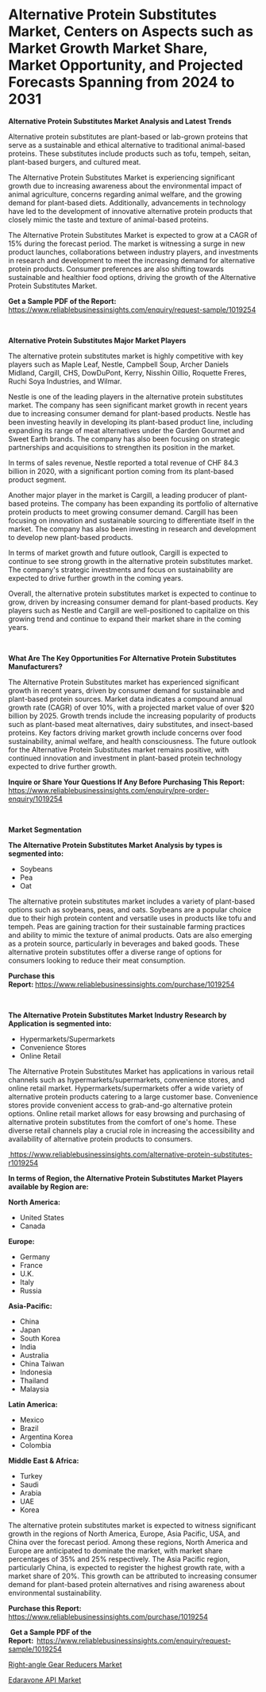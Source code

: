 <p><h1>Alternative Protein Substitutes Market, Centers on Aspects such as Market Growth Market Share, Market Opportunity, and Projected Forecasts Spanning from 2024 to 2031</h1></p><p><strong>Alternative Protein Substitutes Market Analysis and Latest Trends</strong></p>
<p><p>Alternative protein substitutes are plant-based or lab-grown proteins that serve as a sustainable and ethical alternative to traditional animal-based proteins. These substitutes include products such as tofu, tempeh, seitan, plant-based burgers, and cultured meat.</p><p>The Alternative Protein Substitutes Market is experiencing significant growth due to increasing awareness about the environmental impact of animal agriculture, concerns regarding animal welfare, and the growing demand for plant-based diets. Additionally, advancements in technology have led to the development of innovative alternative protein products that closely mimic the taste and texture of animal-based proteins.</p><p>The Alternative Protein Substitutes Market is expected to grow at a CAGR of 15% during the forecast period. The market is witnessing a surge in new product launches, collaborations between industry players, and investments in research and development to meet the increasing demand for alternative protein products. Consumer preferences are also shifting towards sustainable and healthier food options, driving the growth of the Alternative Protein Substitutes Market.</p></p>
<p><strong>Get a Sample PDF of the Report:&nbsp;</strong> <a href="https://www.reliablebusinessinsights.com/enquiry/request-sample/1019254">https://www.reliablebusinessinsights.com/enquiry/request-sample/1019254</a></p>
<p>&nbsp;</p>
<p><strong>Alternative Protein Substitutes Major Market Players</strong></p>
<p><p>The alternative protein substitutes market is highly competitive with key players such as Maple Leaf, Nestle, Campbell Soup, Archer Daniels Midland, Cargill, CHS, DowDuPont, Kerry, Nisshin Oillio, Roquette Freres, Ruchi Soya Industries, and Wilmar.</p><p>Nestle is one of the leading players in the alternative protein substitutes market. The company has seen significant market growth in recent years due to increasing consumer demand for plant-based products. Nestle has been investing heavily in developing its plant-based product line, including expanding its range of meat alternatives under the Garden Gourmet and Sweet Earth brands. The company has also been focusing on strategic partnerships and acquisitions to strengthen its position in the market.</p><p>In terms of sales revenue, Nestle reported a total revenue of CHF 84.3 billion in 2020, with a significant portion coming from its plant-based product segment.</p><p>Another major player in the market is Cargill, a leading producer of plant-based proteins. The company has been expanding its portfolio of alternative protein products to meet growing consumer demand. Cargill has been focusing on innovation and sustainable sourcing to differentiate itself in the market. The company has also been investing in research and development to develop new plant-based products.</p><p>In terms of market growth and future outlook, Cargill is expected to continue to see strong growth in the alternative protein substitutes market. The company's strategic investments and focus on sustainability are expected to drive further growth in the coming years.</p><p>Overall, the alternative protein substitutes market is expected to continue to grow, driven by increasing consumer demand for plant-based products. Key players such as Nestle and Cargill are well-positioned to capitalize on this growing trend and continue to expand their market share in the coming years.</p></p>
<p>&nbsp;</p>
<p><strong>What Are The Key Opportunities For Alternative Protein Substitutes Manufacturers?</strong></p>
<p><p>The Alternative Protein Substitutes market has experienced significant growth in recent years, driven by consumer demand for sustainable and plant-based protein sources. Market data indicates a compound annual growth rate (CAGR) of over 10%, with a projected market value of over $20 billion by 2025. Growth trends include the increasing popularity of products such as plant-based meat alternatives, dairy substitutes, and insect-based proteins. Key factors driving market growth include concerns over food sustainability, animal welfare, and health consciousness. The future outlook for the Alternative Protein Substitutes market remains positive, with continued innovation and investment in plant-based protein technology expected to drive further growth.</p></p>
<p><strong>Inquire or Share Your Questions If Any Before Purchasing This Report:</strong> <a href="https://www.reliablebusinessinsights.com/enquiry/pre-order-enquiry/1019254">https://www.reliablebusinessinsights.com/enquiry/pre-order-enquiry/1019254</a></p>
<p>&nbsp;</p>
<p><strong>Market Segmentation</strong></p>
<p><strong>The Alternative Protein Substitutes Market Analysis by types is segmented into:</strong></p>
<p><ul><li>Soybeans</li><li>Pea</li><li>Oat</li></ul></p>
<p><p>The alternative protein substitutes market includes a variety of plant-based options such as soybeans, peas, and oats. Soybeans are a popular choice due to their high protein content and versatile uses in products like tofu and tempeh. Peas are gaining traction for their sustainable farming practices and ability to mimic the texture of animal products. Oats are also emerging as a protein source, particularly in beverages and baked goods. These alternative protein substitutes offer a diverse range of options for consumers looking to reduce their meat consumption.</p></p>
<p><strong>Purchase this Report:&nbsp;</strong><a href="https://www.reliablebusinessinsights.com/purchase/1019254">https://www.reliablebusinessinsights.com/purchase/1019254</a></p>
<p>&nbsp;</p>
<p><strong>The Alternative Protein Substitutes Market Industry Research by Application is segmented into:</strong></p>
<p><ul><li>Hypermarkets/Supermarkets</li><li>Convenience Stores</li><li>Online Retail</li></ul></p>
<p><p>The Alternative Protein Substitutes Market has applications in various retail channels such as hypermarkets/supermarkets, convenience stores, and online retail market. Hypermarkets/supermarkets offer a wide variety of alternative protein products catering to a large customer base. Convenience stores provide convenient access to grab-and-go alternative protein options. Online retail market allows for easy browsing and purchasing of alternative protein substitutes from the comfort of one's home. These diverse retail channels play a crucial role in increasing the accessibility and availability of alternative protein products to consumers.</p></p>
<p><a href="https://www.reliablebusinessinsights.com/alternative-protein-substitutes-r1019254">&nbsp;https://www.reliablebusinessinsights.com/alternative-protein-substitutes-r1019254</a></p>
<p><strong>In terms of Region, the Alternative Protein Substitutes Market Players available by Region are:</strong></p>
<p>
    <p> <strong> North America: </strong>
        <ul>
            <li>United States</li>
            <li>Canada</li>
        </ul>
        </p> 
    <p> <strong> Europe: </strong>
        <ul>
            <li>Germany</li>
            <li>France</li>
            <li>U.K.</li>
            <li>Italy</li>
            <li>Russia</li>
        </ul>
        </p> 
    <p> <strong> Asia-Pacific: </strong>
        <ul>
            <li>China</li>
            <li>Japan</li>
            <li>South Korea</li>
            <li>India</li>
            <li>Australia</li>
            <li>China Taiwan</li>
            <li>Indonesia</li>
            <li>Thailand</li>
            <li>Malaysia</li>
        </ul>
        </p> 
    <p> <strong> Latin America: </strong>
        <ul>
            <li>Mexico</li>
            <li>Brazil</li>
            <li>Argentina Korea</li>
            <li>Colombia</li>
        </ul>
        </p> 
    <p> <strong> Middle East & Africa: </strong>
        <ul>
            <li>Turkey</li>
            <li>Saudi</li>
            <li>Arabia</li>
            <li>UAE</li>
            <li>Korea</li>
        </ul>
    </p>
    </p>
<p><p>The alternative protein substitutes market is expected to witness significant growth in the regions of North America, Europe, Asia Pacific, USA, and China over the forecast period. Among these regions, North America and Europe are anticipated to dominate the market, with market share percentages of 35% and 25% respectively. The Asia Pacific region, particularly China, is expected to register the highest growth rate, with a market share of 20%. This growth can be attributed to increasing consumer demand for plant-based protein alternatives and rising awareness about environmental sustainability.</p></p>
<p><strong>Purchase this Report: </strong><a href="https://www.reliablebusinessinsights.com/purchase/1019254">https://www.reliablebusinessinsights.com/purchase/1019254</a></p>
<p>&nbsp;<strong>Get a Sample PDF of the Report:&nbsp;&nbsp;</strong><a href="https://www.reliablebusinessinsights.com/enquiry/request-sample/1019254">https://www.reliablebusinessinsights.com/enquiry/request-sample/1019254</a></p>
<p><strong></strong></p>
<p><p><a href="https://medium.com/@shirleygreene26/right-angle-gear-reducers-market-a-global-and-regional-analysis-2024-2031-4630050f8f3b">Right-angle Gear Reducers Market</a></p><p><a href="https://medium.com/@judypierce2022/edaravone-api-market-share-size-trends-industry-analysis-report-by-application-edaravone-aa4e73a89cc7">Edaravone API Market</a></p></p>